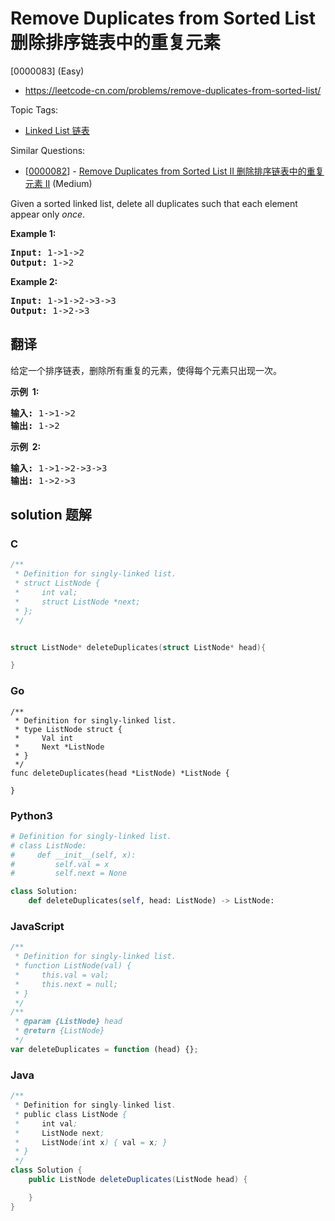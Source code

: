 # Remove Duplicates from Sorted List 删除排序链表中的重复元素

[0000083] (Easy)

- https://leetcode-cn.com/problems/remove-duplicates-from-sorted-list/

Topic Tags:

- [Linked List 链表](https://leetcode-cn.com/tag/linked-list/)

Similar Questions:

- [[0000082](https://leetcode-cn.com/problems/remove-duplicates-from-sorted-list-ii/)] - [Remove Duplicates from Sorted List II 删除排序链表中的重复元素 II](./0000082.remove-duplicates-from-sorted-list-ii.md) (Medium)

Given a sorted linked list, delete all duplicates such that each element appear only _once_.

**Example 1:**

<pre><strong>Input:</strong> 1-&gt;1-&gt;2
<strong>Output:</strong> 1-&gt;2
</pre>

**Example 2:**

<pre><strong>Input:</strong> 1-&gt;1-&gt;2-&gt;3-&gt;3
<strong>Output:</strong> 1-&gt;2-&gt;3
</pre>

## 翻译

给定一个排序链表，删除所有重复的元素，使得每个元素只出现一次。

**示例  1:**

<pre><strong>输入:</strong> 1-&gt;1-&gt;2
<strong>输出:</strong> 1-&gt;2
</pre>

**示例  2:**

<pre><strong>输入:</strong> 1-&gt;1-&gt;2-&gt;3-&gt;3
<strong>输出:</strong> 1-&gt;2-&gt;3</pre>

## solution 题解

### C

```c
/**
 * Definition for singly-linked list.
 * struct ListNode {
 *     int val;
 *     struct ListNode *next;
 * };
 */


struct ListNode* deleteDuplicates(struct ListNode* head){

}


```

### Go

```golang
/**
 * Definition for singly-linked list.
 * type ListNode struct {
 *     Val int
 *     Next *ListNode
 * }
 */
func deleteDuplicates(head *ListNode) *ListNode {

}
```

### Python3

```python
# Definition for singly-linked list.
# class ListNode:
#     def __init__(self, x):
#         self.val = x
#         self.next = None

class Solution:
    def deleteDuplicates(self, head: ListNode) -> ListNode:
```

### JavaScript

```javascript
/**
 * Definition for singly-linked list.
 * function ListNode(val) {
 *     this.val = val;
 *     this.next = null;
 * }
 */
/**
 * @param {ListNode} head
 * @return {ListNode}
 */
var deleteDuplicates = function (head) {};
```

### Java

```java
/**
 * Definition for singly-linked list.
 * public class ListNode {
 *     int val;
 *     ListNode next;
 *     ListNode(int x) { val = x; }
 * }
 */
class Solution {
    public ListNode deleteDuplicates(ListNode head) {

    }
}
```
